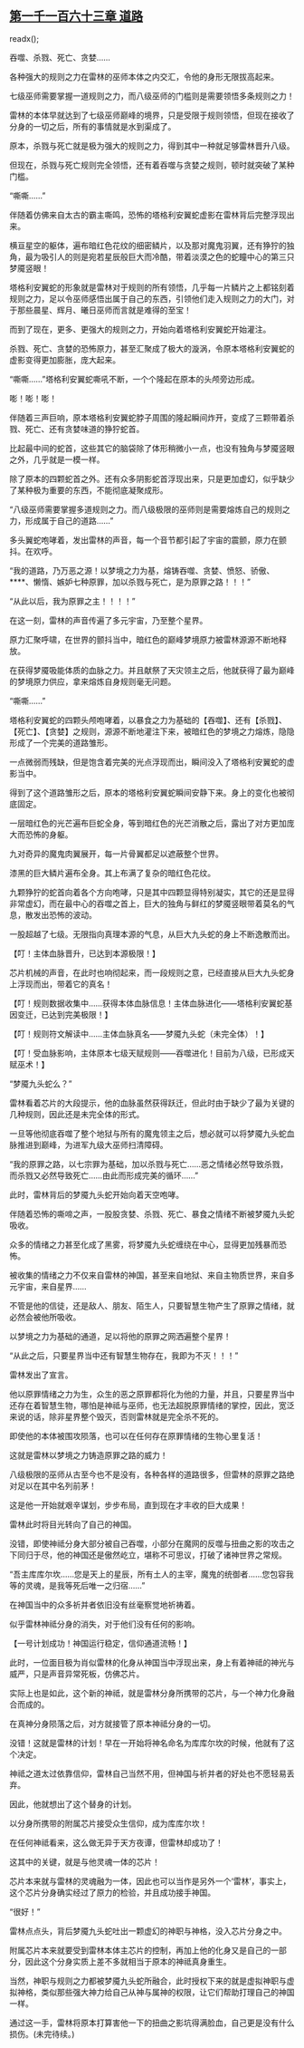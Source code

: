 ## [第一千一百六十三章 道路](https://www.xxbiquge.com/11_11222/9064268.html)
readx();

  吞噬、杀戮、死亡、贪婪……

  各种强大的规则之力在雷林的巫师本体之内交汇，令他的身形无限拔高起来。

  七级巫师需要掌握一道规则之力，而八级巫师的门槛则是需要领悟多条规则之力！

  雷林的本体早就达到了七级巫师巅峰的境界，只是受限于规则领悟，但现在接收了分身的一切之后，所有的事情就是水到渠成了。

  原本，杀戮与死亡就是极为强大的规则之力，得到其中一种就足够雷林晋升八级。

  但现在，杀戮与死亡规则完全领悟，还有着吞噬与贪婪之规则，顿时就突破了某种门槛。

  “嘶嘶……”

  伴随着仿佛来自太古的霸主嘶鸣，恐怖的塔格利安翼蛇虚影在雷林背后完整浮现出来。

  横亘星空的躯体，遍布暗红色花纹的细密鳞片，以及那对魔鬼羽翼，还有狰狞的独角，最为吸引人的则是宛若星辰般巨大而冷酷，带着淡漠之色的蛇瞳中心的第三只梦魇竖眼！

  塔格利安翼蛇的形象就是雷林对于规则的所有领悟，几乎每一片鳞片之上都铭刻着规则之力，足以令巫师感悟出属于自己的东西，引领他们走入规则之力的大门，对于那些晨星、辉月、曦日巫师而言就是难得的至宝！

  而到了现在，更多、更强大的规则之力，开始向着塔格利安翼蛇开始灌注。

  杀戮、死亡、贪婪的恐怖原力，甚至汇聚成了极大的漩涡，令原本塔格利安翼蛇的虚影变得更加膨胀，庞大起来。

  “嘶嘶……”塔格利安翼蛇嘶吼不断，一个个隆起在原本的头颅旁边形成。

  嘭！嘭！嘭！

  伴随着三声巨响，原本塔格利安翼蛇脖子周围的隆起瞬间炸开，变成了三颗带着杀戮、死亡、还有贪婪味道的狰狞蛇首。

  比起最中间的蛇首，这些其它的脑袋除了体形稍微小一点，也没有独角与梦魇竖眼之外，几乎就是一模一样。

  除了原本的四颗蛇首之外。还有众多阴影蛇首浮现出来，只是更加虚幻，似乎缺少了某种极为重要的东西，不能彻底凝聚成形。

  “八级巫师需要掌握多道规则之力。而八级极限的巫师则是需要熔炼自己的规则之力，形成属于自己的道路……”

  多头翼蛇咆哮着，发出雷林的声音，每一个音节都引起了宇宙的震颤，原力在颤抖。在欢呼。

  “我的道路，乃万恶之源！以梦境之力为基，熔铸吞噬、贪婪、愤怒、骄傲、****、懒惰、嫉妒七种原罪，加以杀戮与死亡，是为原罪之路！！！”

  “从此以后，我为原罪之主！！！！”

  在这一刻，雷林的声音传遍了多元宇宙，乃至整个星界。

  原力汇聚呼啸，在世界的颤抖当中，暗红色的巅峰梦境原力被雷林源源不断地释放。

  在获得梦魇吸能体质的血脉之力。并且献祭了天灾领主之后，他就获得了最为巅峰的梦境原力供应，拿来熔炼自身规则毫无问题。

  “嘶嘶……”

  塔格利安翼蛇的四颗头颅咆哮着，以暴食之力为基础的【吞噬】、还有【杀戮】、【死亡】、【贪婪】之规则，源源不断地灌注下来，被暗红色的梦境之力熔炼，隐隐形成了一个完美的道路雏形。

  一点微弱而残缺，但是饱含着完美的光点浮现而出，瞬间没入了塔格利安翼蛇的虚影当中。

  得到了这个道路雏形之后，原本的塔格利安翼蛇瞬间安静下来。身上的变化也被彻底固定。

  一层暗红色的光芒遍布巨蛇全身，等到暗红色的光芒消散之后，露出了对方更加庞大而恐怖的身躯。

  九对奇异的魔鬼肉翼展开，每一片骨翼都足以遮蔽整个世界。

  漆黑的巨大鳞片遍布全身。其上布满了复杂的暗红色花纹。

  九颗狰狞的蛇首向着各个方向咆哮，只是其中四颗显得特别凝实，其它的还是显得非常虚幻，而在最中心的吞噬之首上，巨大的独角与鲜红的梦魇竖眼带着莫名的气息，散发出恐怖的波动。

  一股超越了七级。无限指向真理本源的气息，从巨大九头蛇的身上不断逸散而出。

  【叮！主体血脉晋升，已达到本源极限！】

  芯片机械的声音，在此时也响彻起来，而一段规则之意，已经直接从巨大九头蛇身上浮现而出，带着它的真名！

  【叮！规则数据收集中……获得本体血脉信息！主体血脉进化——塔格利安翼蛇基因变迁，已达到完美极限！】

  【叮！规则符文解读中……主体血脉真名——梦魇九头蛇（未完全体）！】

  【叮！受血脉影响，主体原本七级天赋规则——吞噬进化！目前为八级，已形成天赋巫术！】

  “梦魇九头蛇么？”

  雷林看着芯片的大段提示，他的血脉虽然获得跃迁，但此时由于缺少了最为关键的几种规则，因此还是未完全体的形式。

  一旦等他彻底吞噬了整个地狱与所有的魔鬼领主之后，想必就可以将梦魇九头蛇血脉推进到巅峰，为进军九级大巫师扫清障碍。

  “我的原罪之路，以七宗罪为基础，加以杀戮与死亡……恶之情绪必然导致杀戮，而杀戮又必然导致死亡……由此而形成完美的循环……”

  此时，雷林背后的梦魇九头蛇开始向着天空咆哮。

  伴随着恐怖的嘶啼之声，一股股贪婪、杀戮、死亡、暴食之情绪不断被梦魇九头蛇吸收。

  众多的情绪之力甚至化成了黑雾，将梦魇九头蛇缠绕在中心，显得更加残暴而恐怖。

  被收集的情绪之力不仅来自雷林的神国，甚至来自地狱、来自主物质世界，来自多元宇宙，来自星界……

  不管是他的信徒，还是敌人、朋友、陌生人，只要智慧生物产生了原罪之情绪，就必然会被他所吸收。

  以梦境之力为基础的通道，足以将他的原罪之网洒遍整个星界！

  “从此之后，只要星界当中还有智慧生物存在，我即为不灭！！！”

  雷林发出了宣言。

  他以原罪情绪之力为生，众生的恶之原罪都将化为他的力量，并且，只要星界当中还存在着智慧生物，哪怕是神祗与巫师，也无法超脱原罪情绪的掌控，因此，宽泛来说的话，除非星界整个毁灭，否则雷林就是完全杀不死的。

  即使他的本体被围攻陨落，也可以在任何存在原罪情绪的生物心里复活！

  这就是雷林以梦境之力铸造原罪之路的威力！

  八级极限的巫师从古至今也不是没有，各种各样的道路很多，但雷林的原罪之路绝对足以在其中名列前茅！

  这是他一开始就艰辛谋划，步步布局，直到现在才丰收的巨大成果！

  雷林此时将目光转向了自己的神国。

  没错，即使神祗分身大部分被自己吞噬，小部分在魔网的反噬与扭曲之影的攻击之下同归于尽，他的神国还是傲然屹立，堪称不可思议，打破了诸神世界之常规。

  “吾主库库尔坎……您是天上的星辰，所有土人的主宰，魔鬼的统御者……您包容我等的灵魂，是我等死后唯一之归宿……”

  在神国当中的众多祈并者依旧没有丝毫察觉地祈祷着。

  似乎雷林神祗分身的消失，对于他们没有任何的影响。

  【一号计划成功！神国运行稳定，信仰通道流畅！】

  此时，一位面目极为肖似雷林的化身从神国当中浮现出来，身上有着神祗的神光与威严，只是声音异常死板，仿佛芯片。

  实际上也是如此，这个新的神祗，就是雷林分身所携带的芯片，与一个神力化身融合而成的。

  在真神分身陨落之后，对方就接管了原本神祗分身的一切。

  没错！这就是雷林的计划！早在一开始将神名命名为库库尔坎的时候，他就有了这个决定。

  神祗之道太过依靠信仰，雷林自己当然不用，但神国与祈并者的好处也不愿轻易丢弃。

  因此，他就想出了这个替身的计划。

  以分身所携带的附属芯片接受众生信仰，成为库库尔坎！

  在任何神祗看来，这么做无异于天方夜谭，但雷林却成功了！

  这其中的关键，就是与他灵魂一体的芯片！

  芯片本来就与雷林的灵魂融为一体，因此也可以当作是另外一个‘雷林’，事实上，这个芯片分身确实经过了原力的检验，并且成功接手神国。

  “很好！”

  雷林点点头，背后梦魇九头蛇吐出一颗虚幻的神职与神格，没入芯片分身之中。

  附属芯片本来就要受到雷林本体主芯片的控制，再加上他的化身又是自己的一部分，因此这个分身实质上差不多就相当于原本的神祗真身重生。

  当然，神职与规则之力都被梦魇九头蛇所融合，此时授权下来的就是虚拟神职与虚拟神格，类似那些强大神力给自己从神与属神的权限，让它们帮助打理自己的神国一样。

  通过这一手，雷林将原本打算害他一下的扭曲之影坑得满脸血，自己更是没有什么损伤。(未完待续。)
